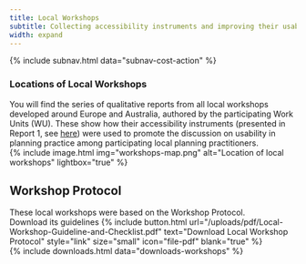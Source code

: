 ```yaml
---
title: Local Workshops
subtitle: Collecting accessibility instruments and improving their usability for planning practices
width: expand
---
```


<div class="uk-section uk-padding-remove-bottom">
  <div class="uk-container">
    {% include subnav.html data="subnav-cost-action" %}
  </div>
</div>

<div class="uk-section">
  <div class="uk-container">
    <div class="uk-grid-large" data-uk-grid>
      <div class="uk-width-expand@s uk-flex uk-flex-middle">
        <div>
          <h3>Locations of Local Workshops</h3>
          You will find the series of qualitative reports from all local workshops developed around Europe and Australia, authored by the participating Work Units (WU). These show how their accessibility instruments (presented in Report 1, see 
          <a href="http://www.accessibilityplanning.eu/reports/report-1-accessibility-instruments-in-practice/" target="_blank">here</a>) 
          were used to promote the discussion on usability in planning practice among participating local planning practitioners.
        </div>
      </div>
      <div class="uk-width-1-4@s">
        {% include image.html img="workshops-map.png" alt="Location of local workshops" lightbox="true" %}
      </div>
    </div>
  </div>
</div>

<div class="uk-section uk-background-primary-xlight">
  <div class="uk-container uk-container-small">
    <div  class="uk-text-center">
      <h2>Workshop Protocol</h2>
      These local workshops were based on the Workshop Protocol.<br> Download its guidelines
      {% include button.html url="/uploads/pdf/Local-Workshop-Guideline-and-Checklist.pdf" text="Download Local Workshop Protocol" style="link" size="small" icon="file-pdf" blank="true" %}
    </div>
    {% include downloads.html data="downloads-workshops" %}
  </div>
</div>
